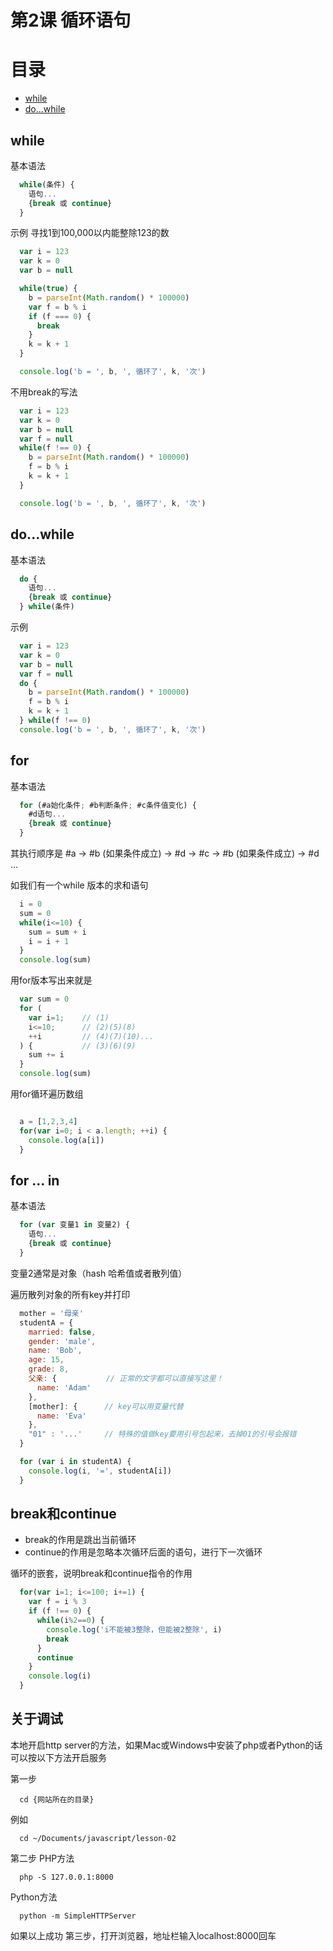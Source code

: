# 第2课 循环语句

# 目录

* [while](#while)
* [do...while](#do...while)

## while

基本语法

```javascript
  while(条件) {
    语句...
    {break 或 continue}
  }
```

示例 寻找1到100,000以内能整除123的数

```javascript
  var i = 123
  var k = 0
  var b = null

  while(true) {
    b = parseInt(Math.random() * 100000)
    var f = b % i
    if (f === 0) {
      break
    }
    k = k + 1
  }

  console.log('b = ', b, ', 循环了', k, '次')
```

不用break的写法

```javascript
  var i = 123
  var k = 0
  var b = null
  var f = null
  while(f !== 0) {
    b = parseInt(Math.random() * 100000)
    f = b % i
    k = k + 1
  }

  console.log('b = ', b, ', 循环了', k, '次')
```

## do...while

基本语法

```javascript
  do {
    语句...
    {break 或 continue}
  } while(条件)
```

示例

```javascript
  var i = 123
  var k = 0
  var b = null
  var f = null
  do {
    b = parseInt(Math.random() * 100000)
    f = b % i
    k = k + 1
  } while(f !== 0)
  console.log('b = ', b, ', 循环了', k, '次')
```

## for

基本语法

```javascript
  for (#a始化条件; #b判断条件; #c条件值变化) {
    #d语句...
    {break 或 continue}
  }
```

其执行顺序是 #a -> #b (如果条件成立) -> #d -> #c -> #b (如果条件成立) -> #d ...

如我们有一个while 版本的求和语句

```javascript
  i = 0
  sum = 0
  while(i<=10) {
    sum = sum + i
    i = i + 1
  }
  console.log(sum)
```

用for版本写出来就是

```javascript
  var sum = 0
  for (
    var i=1;    // (1)
    i<=10;      // (2)(5)(8)
    ++i         // (4)(7)(10)...
  ) {           // (3)(6)(9)
    sum += i
  }
  console.log(sum)
```

用for循环遍历数组

```javascript

  a = [1,2,3,4]
  for(var i=0; i < a.length; ++i) {
    console.log(a[i])
  }

```

## for ... in

基本语法

```javascript
  for (var 变量1 in 变量2) {
    语句...
    {break 或 continue}
  }
```

变量2通常是对象（hash 哈希值或者散列值）

遍历散列对象的所有key并打印

```javascript
  mother = '母亲'
  studentA = {
    married: false,
    gender: 'male',
    name: 'Bob',
    age: 15,
    grade: 8,
    父亲: {           // 正常的文字都可以直接写这里！
      name: 'Adam'
    },
    [mother]: {      // key可以用变量代替
      name: 'Eva'
    },
    "01" : '...'     // 特殊的值做key要用引号包起来，去掉01的引号会报错
  }

  for (var i in studentA) {
    console.log(i, '=', studentA[i])
  }
```

## break和continue

* break的作用是跳出当前循环
* continue的作用是忽略本次循环后面的语句，进行下一次循环

循环的嵌套，说明break和continue指令的作用

```javascript
  for(var i=1; i<=100; i+=1) {
    var f = i % 3
    if (f !== 0) {
      while(i%2==0) {
        console.log('i不能被3整除，但能被2整除', i)
        break
      }
      continue
    }
    console.log(i)
  }

```
## 关于调试

本地开启http server的方法，如果Mac或Windows中安装了php或者Python的话可以按以下方法开启服务

第一步

```  cd {网站所在的目录}```

例如

```
  cd ~/Documents/javascript/lesson-02
```

第二步
PHP方法

```
  php -S 127.0.0.1:8000
```

Python方法

```
  python -m SimpleHTTPServer
```

如果以上成功
第三步，打开浏览器，地址栏输入localhost:8000回车